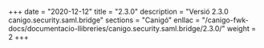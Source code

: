 +++
date        = "2020-12-12"
title       = "2.3.0"
description = "Versió 2.3.0 canigo.security.saml.bridge"
sections    = "Canigó"
enllac		= "/canigo-fwk-docs/documentacio-llibreries/canigo.security.saml.bridge/2.3.0/"
weight		= 2
+++
